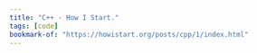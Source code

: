 ```yaml
---
title: "C++ · How I Start."
tags: [code]
bookmark-of: "https://howistart.org/posts/cpp/1/index.html"
---
```

